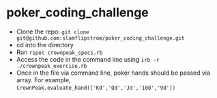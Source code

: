 # poker_coding_challenge

- Clone the repo: `git clone git@github.com:slamflipstrom/poker_coding_challenge.git`
- cd into the directory
- Run `rspec crownpeak_specs.rb`
- Access the code in the command line using `irb -r ./crownpeak_exercise.rb`
- Once in the file via command line, poker hands should be passed via array. For example, `CrownPeak.evaluate_hand(['Kd','Qd','Jd','10d','9d'])`

